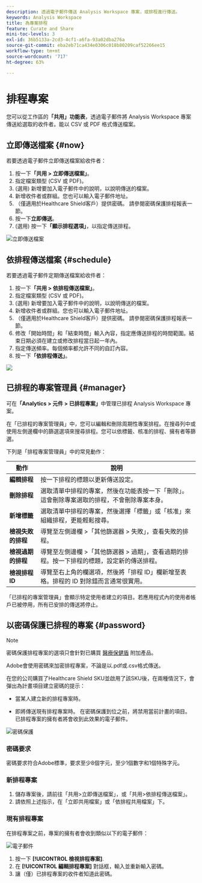 ```yaml
---
description: 透過電子郵件傳送 Analysis Workspace 專案，或排程進行傳送。
keywords: Analysis Workspace
title: 為專案排程
feature: Curate and Share
mini-toc-levels: 3
exl-id: 36b5133a-2cd3-4cf1-a6fa-93a02dba276a
source-git-commit: eba2eb71ca434e0306c018b80209caf52266ee15
workflow-type: tm+mt
source-wordcount: '717'
ht-degree: 63%

---
```


# 排程專案

您可以從工作區的&#x200B;**「共用」功能表**，透過電子郵件將 Analysis Workspace 專案傳送給選取的收件者。能以 CSV 或 PDF 格式傳送檔案。

## 立即傳送檔案 {#now}

若要透過電子郵件立即傳送檔案給收件者：

1. 按一下&#x200B;**「共用 > 立即傳送檔案」**。
1. 指定檔案類型 (CSV 或 PDF)。
1. (選用) 新增要加入電子郵件中的說明，以說明傳送的檔案。
1. 新增收件者或群組。您也可以輸入電子郵件地址。
1. （僅適用於Healthcare Shield客戶）提供密碼。 請參閱密碼保護排程報表一節。
1. 按一下&#x200B;**立即傳送**。
1. (選用) 按一下&#x200B;**「顯示排程選項」**，以指定傳送排程。

![立即傳送檔案](assets/send-file-no-scheduling-options.JPG)

## 依排程傳送檔案 {#schedule}

若要透過電子郵件定期傳送檔案給收件者：

1. 按一下&#x200B;**「共用 > 依排程傳送檔案」**。
1. 指定檔案類型 (CSV 或 PDF)。
1. (選用) 新增要加入電子郵件中的說明，以說明傳送的檔案。
1. 新增收件者或群組。您也可以輸入電子郵件地址。
1. （僅適用於Healthcare Shield客戶）提供密碼。 請參閱密碼保護排程報表一節。
1. 修改「開始時間」和「結束時間」輸入內容，指定應傳送排程的時間範圍。結束日期必須在建立或修改排程當日起一年內。
1. 指定傳送頻率。每個頻率都允許不同的自訂內容。
1. 按一下&#x200B;**「依排程傳送」**。

![](assets/send-file.JPG)

## 已排程的專案管理員 {#manager}

可在&#x200B;**「Analytics > 元件 > 已排程專案」**&#x200B;中管理已排程 Analysis Workspace 專案。

在「已排程的專案管理員」中，您可以編輯和刪除周期性專案排程。在搜尋列中或使用左側邊欄中的篩選選項來搜尋排程。您可以依標籤、核准的排程、擁有者等篩選。

下列是「排程專案管理員」中的常見動作：

| 動作 | 說明 |
|---|---|
| **編輯排程** | 按一下排程的標題以更新傳送設定。 |
| **刪除排程** | 選取清單中排程的專案，然後在功能表按一下「刪除」。這會刪除專案選取的排程，不會刪除專案本身。 |
| **新增標籤** | 選取清單中排程的專案，然後選擇「標籤」或「核准」來組織排程，更能輕鬆搜尋。 |
| **檢視失敗的排程** | 導覽至左側邊欄 >「其他篩選器 > 失敗」，查看失敗的排程。 |
| **檢視過期的排程** | 導覽至左側邊欄 >「其他篩選器 > 過期」，查看過期的排程。按一下排程的標題，設定新的傳送排程。 |
| **檢視排程 ID** | 導覽至右上角的欄選項，然後將「排程 ID」欄新增至表格。排程的 ID 對除錯而言通常很實用。 |

「已排程的專案管理員」會顯示特定使用者建立的項目。若應用程式內的使用者帳戶已被停用，所有已安排的傳送將停止。

## 以密碼保護已排程的專案 {#password}

>[!NOTE]
>
>密碼保護排程專案的選項只會針對已購買 [醫療保健盾](https://experienceleague.adobe.com/docs/blueprints-learn/architecture/vertical-blueprints/healthcare-vertical.html%3Flang%3Den) 附加產品。

Adobe會使用密碼來加密排程專案，不論是以.pdf或.csv格式傳送。

在您的公司購買了Healthcare Shield SKU並啟用了該SKU後，在兩種情況下，會彈出為計畫項目建立密碼的提示：

* 當某人建立新的排程專案時。

* 即將傳送現有排程專案時。 在密碼保護到位之前，將禁用當前計畫的項目。 已排程專案的擁有者將會收到此效果的電子郵件。

![密碼保護](assets/password.png)

### 密碼要求

密碼要求符合Adobe標準，要求至少8個字元，至少1個數字和1個特殊字元。

### 新排程專案

1. 儲存專案後，請前往「共用>立即傳送檔案」，或「共用>依排程傳送檔案」。
1. 請依照上述指示，在「立即共用檔案」或「依排程共用檔案」下。

### 現有排程專案

在排程專案之前，專案的擁有者會收到類似以下的電子郵件：

![電子郵件](assets/email-password.png)

1. 按一下 **[!UICONTROL 檢視排程專案]**.
1. 在 **[!UICONTROL 編輯排程專案]** 對話框，輸入並重新輸入密碼。
1. 讓（僅）已排程專案的收件者知道此密碼。


